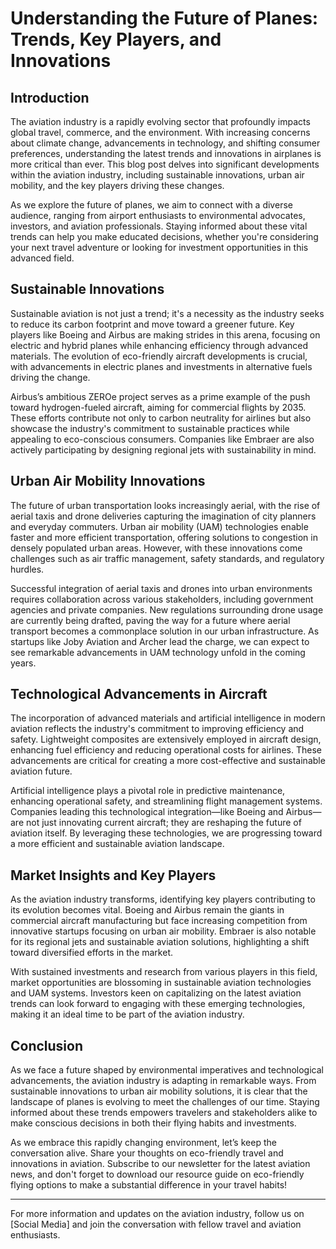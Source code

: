 # Understanding the Future of Planes: Trends, Key Players, and Innovations

## Introduction

The aviation industry is a rapidly evolving sector that profoundly impacts global travel, commerce, and the environment. With increasing concerns about climate change, advancements in technology, and shifting consumer preferences, understanding the latest trends and innovations in airplanes is more critical than ever. This blog post delves into significant developments within the aviation industry, including sustainable innovations, urban air mobility, and the key players driving these changes.

As we explore the future of planes, we aim to connect with a diverse audience, ranging from airport enthusiasts to environmental advocates, investors, and aviation professionals. Staying informed about these vital trends can help you make educated decisions, whether you're considering your next travel adventure or looking for investment opportunities in this advanced field.

## Sustainable Innovations

Sustainable aviation is not just a trend; it's a necessity as the industry seeks to reduce its carbon footprint and move toward a greener future. Key players like Boeing and Airbus are making strides in this arena, focusing on electric and hybrid planes while enhancing efficiency through advanced materials. The evolution of eco-friendly aircraft developments is crucial, with advancements in electric planes and investments in alternative fuels driving the change.

Airbus’s ambitious ZEROe project serves as a prime example of the push toward hydrogen-fueled aircraft, aiming for commercial flights by 2035. These efforts contribute not only to carbon neutrality for airlines but also showcase the industry's commitment to sustainable practices while appealing to eco-conscious consumers. Companies like Embraer are also actively participating by designing regional jets with sustainability in mind.

## Urban Air Mobility Innovations

The future of urban transportation looks increasingly aerial, with the rise of aerial taxis and drone deliveries capturing the imagination of city planners and everyday commuters. Urban air mobility (UAM) technologies enable faster and more efficient transportation, offering solutions to congestion in densely populated urban areas. However, with these innovations come challenges such as air traffic management, safety standards, and regulatory hurdles.

Successful integration of aerial taxis and drones into urban environments requires collaboration across various stakeholders, including government agencies and private companies. New regulations surrounding drone usage are currently being drafted, paving the way for a future where aerial transport becomes a commonplace solution in our urban infrastructure. As startups like Joby Aviation and Archer lead the charge, we can expect to see remarkable advancements in UAM technology unfold in the coming years.

## Technological Advancements in Aircraft

The incorporation of advanced materials and artificial intelligence in modern aviation reflects the industry's commitment to improving efficiency and safety. Lightweight composites are extensively employed in aircraft design, enhancing fuel efficiency and reducing operational costs for airlines. These advancements are critical for creating a more cost-effective and sustainable aviation future.

Artificial intelligence plays a pivotal role in predictive maintenance, enhancing operational safety, and streamlining flight management systems. Companies leading this technological integration—like Boeing and Airbus—are not just innovating current aircraft; they are reshaping the future of aviation itself. By leveraging these technologies, we are progressing toward a more efficient and sustainable aviation landscape.

## Market Insights and Key Players

As the aviation industry transforms, identifying key players contributing to its evolution becomes vital. Boeing and Airbus remain the giants in commercial aircraft manufacturing but face increasing competition from innovative startups focusing on urban air mobility. Embraer is also notable for its regional jets and sustainable aviation solutions, highlighting a shift toward diversified efforts in the market.

With sustained investments and research from various players in this field, market opportunities are blossoming in sustainable aviation technologies and UAM systems. Investors keen on capitalizing on the latest aviation trends can look forward to engaging with these emerging technologies, making it an ideal time to be part of the aviation industry.

## Conclusion

As we face a future shaped by environmental imperatives and technological advancements, the aviation industry is adapting in remarkable ways. From sustainable innovations to urban air mobility solutions, it is clear that the landscape of planes is evolving to meet the challenges of our time. Staying informed about these trends empowers travelers and stakeholders alike to make conscious decisions in both their flying habits and investments.

As we embrace this rapidly changing environment, let’s keep the conversation alive. Share your thoughts on eco-friendly travel and innovations in aviation. Subscribe to our newsletter for the latest aviation news, and don't forget to download our resource guide on eco-friendly flying options to make a substantial difference in your travel habits!

---

For more information and updates on the aviation industry, follow us on [Social Media] and join the conversation with fellow travel and aviation enthusiasts.

